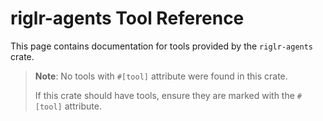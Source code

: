 # riglr-agents Tool Reference

This page contains documentation for tools provided by the `riglr-agents` crate.

> **Note**: No tools with `#[tool]` attribute were found in this crate.
> 
> If this crate should have tools, ensure they are marked with the `#[tool]` attribute.
